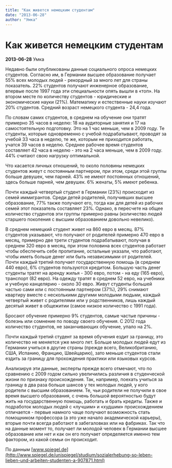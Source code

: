```yaml
---
title: "Как живется немецким студентам"
date: "2013-06-28"
author: "Умка"
---
```


# Как живется немецким студентам

**2013-06-28** Умка

Недавно были опубликованы данные социального опроса немецких студентов. Согласно им, в Германии высшее образование получает 55% всех молодых людей - рекордный за много лет для страны показатель. 22% студентов получают инженерное образование, впервые после 1997 года эти специальности опять вышли в «топ». На втором месте по количеству студентов - юридические и экономические науки (21%). Математику и естественные науки изучают 20% студентов. Средний возраст немецкого студента - 24,4 года.

По словам самих студентов, в среднем на обучение они тратят примерно 35 часов в неделю: 18 на аудиторные занятия и 17 на самостоятельную подготовку. Это на 1 час меньше, чем в 2009 году. Те студенты, которые одновременно с учебой подрабатывают, проводят за учебой 33 часа в неделю, те же, которым не приходится работать, учатся 39 часов в неделю. Среднее рабочее время студентов составляет 42 часа в неделю - это на 2 часа меньше, чем в 2009 году. 44% считают свою нагрузку оптимальной.

Что касается личных отношений, то около половины немецких студентов живут с постоянным партнером, при этом, среди этой группы больше девушек, чем парней. 43% не имеют постоянных отношений, здесь больше парней, чем девушек. 6% женаты, 5% имеют ребенка.

Почти каждый четвертый студент в Германии (23%) происходит из семей иммигрантов. Среди детей родителей, получивших высшее образование, 77% также получают его, тогда как для детей из рабочих семей этот показатель составляет 23%. Однако, в пересчете на общее количество студентов эти группы примерно равны (количество людей старшего поколения с высшим образованием довольно невелико).

В среднем немецкий студент живет на 860 евро в месяц. 87% студентов указывают, что получают от родителей примерно 470 евро в месяц, примерно две трети студентов подрабатывают, получая в среднем 320 евро в месяц, при этом половина всех студентов работает чтобы обеспечить себе пропитание, остальные указали, что работают, чтобы иметь больше денег или быть независимыми от родителей. Почти каждый третий получает государственную помощь (в среднем 440 евро), 6% студентов пользуются кредитом. Большую часть денег студенты тратят на аренду жилья - 300 евро, потом - на еду (165 евро), транспорт (82 евро). На одежду тратят в среднем 52 евро, на учебники и учебную канцелярию - около 30 евро. Живут студенты большей частью сами или с постоянным партнером (37%), 29% снимают квартиру вместе с несколькими другими молодыми людьми, каждый четвертый живет с родителями или у родственников, лишь каждый десятый живет в общежитии (самое низкое количество с 1991 года).

Бросают обучение примерно 9% студентов, самые частые причины - болезнь или сомнение по поводу своего обучения. С 2012 года количество студентов, не заканчивающих обучение, упало на 2%.

Почти каждый третий студент за время обучения ездит за границу, это количество не меняется уже много лет. Больше молодых людей едут из Германии учиться в другие страны (прежде всего, Великобританию, США, Испанию, Францию, Швейцарию), зато меньше студентов стали ездить за границу для прохождения практики или языковых курсов.

Анализируя эти данные, эксперты прежде всего отмечают, что по сравнению с 2009 годом сильно увеличились различия в студенческой жизни по признаку происхождения. Так, например, поехать учиться за границу в два раза больше шансов у тех молодых людей, у кого родители с высшим образованием. Те, чьи родители не получили в свое время высшего образования, с очень большой вероятностью будут жить на государственную помощь, работать и брать кредиты. Также и подработок молодых людей с «лучшим» и «худшим» происхождением отличается - первые намного чаще получают возможность стать помощником профессора (а это уже начало академической карьеры), вторые почти всегда работают в забегаловках или на фабриках. Так что на данные момент то, получает ли молодой человек в Германии высшее образование или нет и как он его получает определяется именно тем фактором, из какой семьи он происходит.

По данным [www.spiegel.de](http://www.spiegel.de/unispiegel/studium/sozialerhebung-so-leben-lieben-und-arbeiten-studenten-a-907871.html)